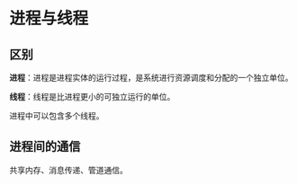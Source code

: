 # 进程与线程

## 区别

**进程**：进程是进程实体的运行过程，是系统进行资源调度和分配的一个独立单位。

**线程**：线程是比进程更小的可独立运行的单位。

进程中可以包含多个线程。

## 进程间的通信

共享内存、消息传递、管道通信。
